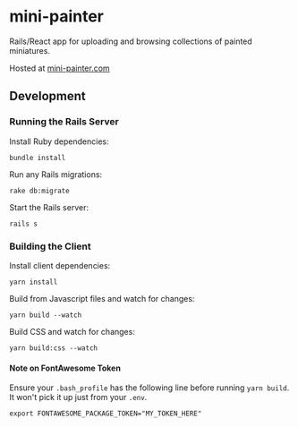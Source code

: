 # mini-painter

Rails/React app for uploading and browsing collections of painted miniatures.

Hosted at [mini-painter.com](https://mini-painter.com)

## Development

### Running the Rails Server

Install Ruby dependencies:

```
bundle install
```

Run any Rails migrations:

```
rake db:migrate
```

Start the Rails server:

```
rails s
```

### Building the Client

Install client dependencies:

```
yarn install
```

Build from Javascript files and watch for changes:

```
yarn build --watch
```

Build CSS and watch for changes:

```
yarn build:css --watch
```

#### Note on FontAwesome Token

Ensure your `.bash_profile` has the following line before running `yarn build`. It won't pick it up just from your `.env`.

```
export FONTAWESOME_PACKAGE_TOKEN="MY_TOKEN_HERE"
```

